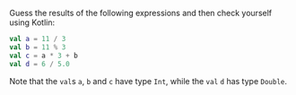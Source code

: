 

Guess the results of the following expressions and then check yourself using
Kotlin:

```kotlin
val a = 11 / 3
val b = 11 % 3
val c = a * 3 + b
val d = 6 / 5.0
```

Note that the `val`s `a`, `b` and `c` have type `Int`, while the `val`
`d` has type `Double`.
